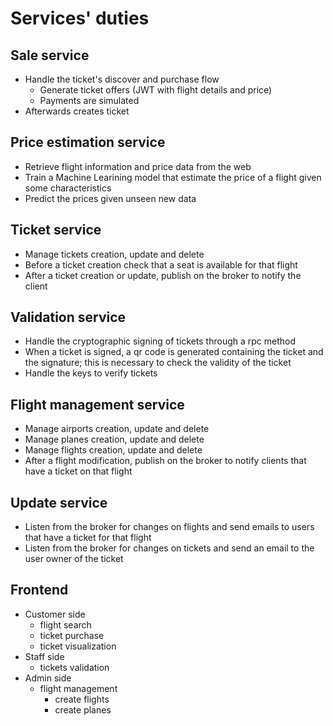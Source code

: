 # Services' duties

## Sale service

- Handle the ticket's discover and purchase flow
  - Generate ticket offers (JWT with flight details and price)
  - Payments are simulated
- Afterwards creates ticket

## Price estimation service
- Retrieve flight information and price data from the web
- Train a Machine Learining model that estimate the price of a flight given some characteristics
- Predict the prices given unseen new data 

## Ticket service

- Manage tickets creation, update and delete
- Before a ticket creation check that a seat is available for that flight
- After a ticket creation or update, publish on the broker to notify the client


## Validation service
- Handle the cryptographic signing of tickets through a rpc method
- When a ticket is signed, a qr code is generated containing the ticket and the signature; this is necessary to check the validity of the ticket
- Handle the keys to verify tickets


## Flight management service
- Manage airports creation, update and delete
- Manage planes creation, update and delete
- Manage flights creation, update and delete
- After a flight modification, publish on the broker to notify clients that have a ticket on that flight


## Update service
- Listen from the broker for changes on flights and send emails to users that have a ticket for that flight
- Listen from the broker for changes on tickets and send an email to the user owner of the ticket


## Frontend
- Customer side
  - flight search
  - ticket purchase
  - ticket visualization
- Staff side
  - tickets validation
- Admin side
  - flight management
    - create flights
    - create planes